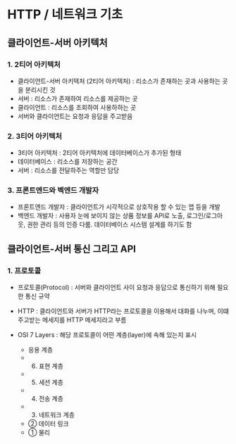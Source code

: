 # HTTP / 네트워크 기초

## 클라이언트-서버 아키텍처

### 1. 2티어 아키텍처
- 클라이언트-서버 아키텍처 (2티어 아키텍처) : 리소스가 존재하는 곳과 사용하는 곳을 분리시킨 것
- 서버 : 리소스가 존재하여 리소스를 제공하는 곳
- 클라이언트 : 리소스를 조회하여 사용하하는 곳
- 서버와 클라이언트는 요청과 응답을 주고받음

### 2. 3티어 아키텍처
- 3티어 아키텍처 : 2티어 아키텍처에 데이터베이스가 추가된 형태
- 데이터베이스 : 리소스를 저장하는 공간
- 서버 : 리소스를 전달하주는 역할만 담당

### 3. 프론트엔드와 벡엔드 개발자
- 프론트엔드 개발자 : 클라이언트가 시각적으로 상호작용 할 수 있는 앱 등을 개발
- 백엔드 개발자 : 사용자 눈에 보이지 않는 상품 정보를 API로 노출, 로그인/로그아웃, 권한 관리 등의 인증 다룸. 데이터베이스 시스템 설계를 하기도 함

## 클라이언트-서버 통신 그리고 API

### 1. 프로토콜
- 프로토콜(Protocol) : 서버와 클라이언트 사이 요청과 응답으로 통신하기 위해 필요한 통신 규약
- HTTP : 클라이언트와 서버가 HTTP라는 프로토콜을 이용해서 대화를 나누며, 이떄 주고받는 메세지를 HTTP 메세지라고 부름

- OSI 7 Layers : 해당 프로토콜이 어떤 계층(layer)에 속해 있는지 표시
  -  응용 계층
  - 6. 표현 계층
  - 5. 세션 계층
  - 4. 전송 계층
  - 3. 네트워크 계층
  - ② 데이터 링크
  - ① 물리
